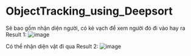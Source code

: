 # ObjectTracking_using_Deepsort
Sẽ bao gồm nhận diện người, có kẻ vạch để xem người đó đi vào hay ra
Result 1: ![image](https://github.com/bandoma/ObjectTracking_using_Deepsort/assets/104297471/16626a9e-fa1a-4f8c-8f39-4556b367fa97)

Có thể nhận diện vật đi qua
Result 2: ![image](https://github.com/bandoma/ObjectTracking_using_Deepsort/assets/104297471/256bf956-3c9e-443f-90da-a7b2e310b85d)

